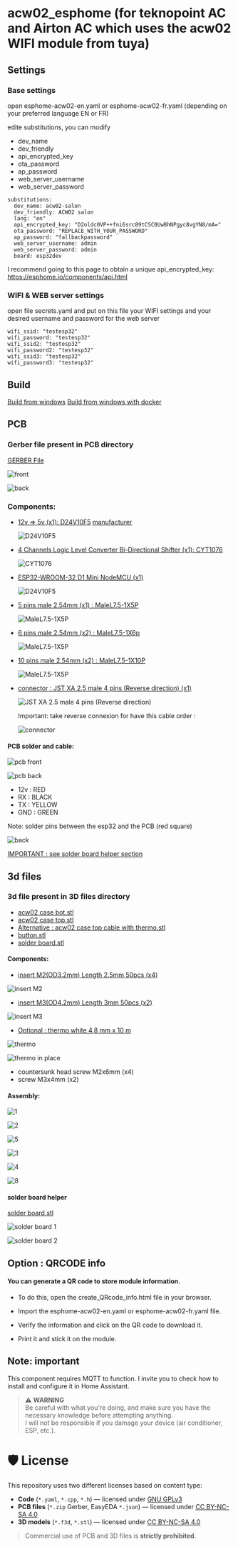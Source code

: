# acw02_esphome (for teknopoint AC and Airton AC which uses the acw02 WIFI module from tuya)

## Settings
### Base settings
open esphome-acw02-en.yaml or esphome-acw02-fr.yaml (depending on your preferred language EN or FR)

edite substitutions, you can modify 
 - dev_name
 - dev_friendly
 - api_encrypted_key
 - ota_password
 - ap_password
 - web_server_username
 - web_server_password

```
substitutions:
  dev_name: acw02-salon
  dev_friendly: ACW02 salon
  lang: "en"
  api_encrypted_key: "D2oldc0VP++fni6src89tCSC0UwBhNPgyc8vgYN8/mA="
  ota_password: "REPLACE_WITH_YOUR_PASSWORD"
  ap_password: "fallbackpassword"
  web_server_username: admin
  web_server_password: admin
  board: esp32dev
```

I recommend going to this page to obtain a unique api_encrypted_key:
https://esphome.io/components/api.html

### WIFI & WEB server settings
open file secrets.yaml and put on this file your WIFI settings and your desired username and password for the web server
```
wifi_ssid: "testesp32"
wifi_password: "testesp32"
wifi_ssid2: "testesp32"
wifi_password2: "testesp32"
wifi_ssid3: "testesp32"
wifi_password3: "testesp32"
```

## Build
[Build from windows](docs/install_from_windows_directly.md)
[Build from windows with docker](docs/install_from_docker_win.md)

## PCB
### Gerber file present in PCB directory
[GERBER File](https://github.com/devildant/acw02_esphome/raw/main/PCB/Gerber_climEspHome_esp32_d1_mini_PCB_climEspHome_esp32_d1_mini_2025-07-03.zip)

![front](PCB/images/pcb/front.PNG)

![back](PCB/images/pcb/back.PNG)

### Components: 
- [12v => 5v (x1): D24V10F5](https://shop.mchobby.be/fr/regulateurs/554--regul-5v-1a-step-down-d24v10f5-3232100005549-pololu.html) [manufacturer](https://www.pololu.com/product/2831)

  ![D24V10F5](PCB/images/components/D24V10F5.PNG)

- [4 Channels Logic Level Converter Bi-Directional Shifter (x1): CYT1076](https://amzn.eu/d/2MhG08s)

  ![CYT1076](PCB/images/components/4%20Channels%20Logic%20Level%20Converter%20Bi-Directional%20Shifter.PNG)

- [ESP32-WROOM-32 D1 Mini NodeMCU (x1)](https://amzn.eu/d/3mS1B7W)

  ![D24V10F5](PCB/images/components/ESP32-WROOM-32%20D1%20Mini%20NodeMCU.PNG)

- [5 pins male 2.54mm (x1) : MaleL7.5-1X5P](https://fr.aliexpress.com/item/1005007128029220.html?spm=a2g0o.order_detail.order_detail_item.3.23f47d56yxv1SG&gatewayAdapt=glo2fra)

  ![MaleL7.5-1X5P](PCB/images/components/5%20pin%20male%202.54.PNG)

- [6 pins male 2.54mm (x2) : MaleL7.5-1X6p](https://fr.aliexpress.com/item/1005007128029220.html?spm=a2g0o.order_detail.order_detail_item.3.23f47d56yxv1SG&gatewayAdapt=glo2fra)

  ![MaleL7.5-1X5P](PCB/images/components/6%20pin%20male%202.54.PNG)

- [10 pins male 2.54mm (x2) : MaleL7.5-1X10P](https://fr.aliexpress.com/item/1005007128029220.html?spm=a2g0o.order_detail.order_detail_item.3.23f47d56yxv1SG&gatewayAdapt=glo2fra)

  ![MaleL7.5-1X5P](PCB/images/components/10%20pin%20male%202.54.PNG)

- [connector : JST XA 2.5 male 4 pins (Reverse direction) (x1)](https://www.aliexpress.com/item/1005008857984831.html?spm=a2g0o.cart.0.0.1dbf38daf0fL06&mp=1&pdp_npi=5%40dis%21EUR%21EUR%206.99%21EUR%206.99%21%21EUR%206.99%21%21%21%40210388c917527810571957734e8cea%2112000048990124847%21ct%21FR%211681384252%21%211%210)

  ![JST XA 2.5 male 4 pins (Reverse direction)](PCB/images/components/connector.PNG)

  Important: take reverse connexion for have this cable order : 

  ![connector](PCB/images/components/connector%202.PNG)

#### PCB solder and cable:

![pcb front](PCB/images/components/pcb%20front.PNG)

![pcb back](PCB/images/components/pcb%20back.PNG)

- 12v : RED
- RX  : BLACK
- TX  : YELLOW
- GND : GREEN

Note: solder pins between the esp32 and the PCB (red square)

![back](PCB/images/components/esp32%20solder%20pins.png)

[IMPORTANT : see solder board helper section](#solder-board-helper)

## 3d files
### 3d file present in 3D files directory

- [acw02 case bot.stl](https://github.com/devildant/acw02_esphome/raw/main/3Dfiles/acw02%20case%20bot.stl)
- [acw02 case top.stl](https://github.com/devildant/acw02_esphome/raw/main/3Dfiles/acw02%20case%20top.stl)
- [Alternative : acw02 case top cable with thermo.stl](https://github.com/devildant/acw02_esphome/raw/main/3Dfiles/acw02%20case%20top%20cable%20with%20thermo.stl)
- [button.stl](https://github.com/devildant/acw02_esphome/raw/main/3Dfiles/button.stl)
- [solder board.stl](3Dfiles/solder%20board%2016%20hold.stl)

#### Components:
- [insert M2(OD3.2mm) Length 2.5mm 50pcs (x4)](https://www.aliexpress.com/item/1005003582355741.html?spm=a2g0o.order_list.order_list_main.10.1eba18024FtenS)

![insert M2](3Dfiles/images/bottom%20case%20insert.png)

- [insert M3(OD4.2mm) Length 3mm 50pcs (x2)](https://www.aliexpress.com/item/1005003582355741.html?spm=a2g0o.order_list.order_list_main.10.1eba18024FtenS)

![insert M3](3Dfiles/images/bottom%20case%20insert.png)

- [Optional : thermo white 4,8 mm x 10 m](https://amzn.eu/d/8Y1PVUU)

![thermo](3Dfiles/images/thermo.PNG)

![thermo in place](3Dfiles/images/alternative%20cable%20with%20thermo.jpg)

- countersunk head screw M2x6mm (x4)
- screw M3x4mm (x2)

#### Assembly:

![1](3Dfiles/images/button.PNG)

![2](3Dfiles/images/bottom%20case%20+%20pcb%20screw.png)

![5](3Dfiles/images/top%20case%20screw.png)

![3](3Dfiles/images/case%20with%20pcb.jpg)

![4](3Dfiles/images/case%20with%20pcb%20+%20button.jpg)

![8](3Dfiles/images/case%20close.jpg)

#### solder board helper

[solder board.stl](3Dfiles/solder%20board%2016%20hold.stl)

![solder board 1](3Dfiles/images/solder%20board1.jpg)

![solder board 2](3Dfiles/images/solder%20board2.jpg)

## Option : QRCODE info
#### You can generate a QR code to store module information.

- To do this, open the create_QRcode_info.html file in your browser.

- Import the esphome-acw02-en.yaml or esphome-acw02-fr.yaml file.

- Verify the information and click on the QR code to download it.

- Print it and stick it on the module.

## Note: important
This component requires MQTT to function. I invite you to check how to install and configure it in Home Assistant.

> ⚠️ **WARNING**  
> Be careful with what you're doing, and make sure you have the necessary knowledge before attempting anything.  
> I will not be responsible if you damage your device (air conditioner, ESP, etc.).


# 🛡️ License

This repository uses two different licenses based on content type:

- **Code** (`*.yaml`, `*.cpp`, `*.h`) — licensed under [GNU GPLv3](https://www.gnu.org/licenses/gpl-3.0.html)
- **PCB files** (`*.zip` Gerber, EasyEDA `*.json`) — licensed under [CC BY-NC-SA 4.0](https://creativecommons.org/licenses/by-nc-sa/4.0/)
- **3D models** (`*.f3d`, `*.stl`) — licensed under [CC BY-NC-SA 4.0](https://creativecommons.org/licenses/by-nc-sa/4.0/)

> Commercial use of PCB and 3D files is **strictly prohibited**.
